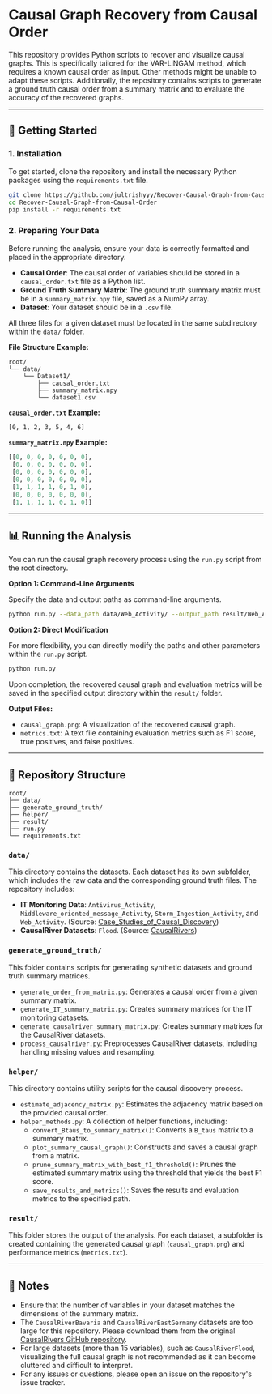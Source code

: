 # Causal Graph Recovery from Causal Order

This repository provides Python scripts to recover and visualize causal graphs. This is specifically tailored for the VAR-LiNGAM method, which requires a known causal order as input. Other methods might be unable to adapt these scripts. Additionally, the repository contains scripts to generate a ground truth causal order from a summary matrix and to evaluate the accuracy of the recovered graphs.

-----

## 🚀 Getting Started

### 1\. Installation

To get started, clone the repository and install the necessary Python packages using the `requirements.txt` file.

```bash
git clone https://github.com/jultrishyyy/Recover-Causal-Graph-from-Causal-Order.git
cd Recover-Causal-Graph-from-Causal-Order
pip install -r requirements.txt
```

### 2\. Preparing Your Data

Before running the analysis, ensure your data is correctly formatted and placed in the appropriate directory.

  * **Causal Order**: The causal order of variables should be stored in a `causal_order.txt` file as a Python list.
  * **Ground Truth Summary Matrix**: The ground truth summary matrix must be in a `summary_matrix.npy` file, saved as a NumPy array.
  * **Dataset**: Your dataset should be in a `.csv` file.

All three files for a given dataset must be located in the same subdirectory within the `data/` folder.

**File Structure Example:**

```
root/
└── data/
    └── Dataset1/
        ├── causal_order.txt
        ├── summary_matrix.npy
        └── dataset1.csv
```

**`causal_order.txt` Example:**

```
[0, 1, 2, 3, 5, 4, 6]
```

**`summary_matrix.npy` Example:**

```python
[[0, 0, 0, 0, 0, 0, 0],
 [0, 0, 0, 0, 0, 0, 0],
 [0, 0, 0, 0, 0, 0, 0],
 [0, 0, 0, 0, 0, 0, 0],
 [1, 1, 1, 1, 0, 1, 0],
 [0, 0, 0, 0, 0, 0, 0],
 [1, 1, 1, 1, 0, 1, 0]]
```

-----

## 📊 Running the Analysis

You can run the causal graph recovery process using the `run.py` script from the root directory.

**Option 1: Command-Line Arguments**

Specify the data and output paths as command-line arguments.

```bash
python run.py --data_path data/Web_Activity/ --output_path result/Web_Activity/
```

**Option 2: Direct Modification**

For more flexibility, you can directly modify the paths and other parameters within the `run.py` script.

```bash
python run.py
```

Upon completion, the recovered causal graph and evaluation metrics will be saved in the specified output directory within the `result/` folder.

**Output Files:**

  * `causal_graph.png`: A visualization of the recovered causal graph.
  * `metrics.txt`: A text file containing evaluation metrics such as F1 score, true positives, and false positives.

-----

## 📂 Repository Structure

```
root/
├── data/
├── generate_ground_truth/
├── helper/
├── result/
├── run.py
└── requirements.txt
```

### `data/`

This directory contains the datasets. Each dataset has its own subfolder, which includes the raw data and the corresponding ground truth files. The repository includes:

  * **IT Monitoring Data**: `Antivirus_Activity`, `Middleware_oriented_message_Activity`, `Storm_Ingestion_Activity`, and `Web_Activity`. (Source: [Case\_Studies\_of\_Causal\_Discovery](https://github.com/ckassaad/Case_Studies_of_Causal_Discovery_from_IT_Monitoring_Time_Series))
  * **CausalRiver Datasets**: `Flood`. (Source: [CausalRivers](https://github.com/CausalRivers/causalrivers))

### `generate_ground_truth/`

This folder contains scripts for generating synthetic datasets and ground truth summary matrices.

  * `generate_order_from_matrix.py`: Generates a causal order from a given summary matrix.
  * `generate_IT_summary_matrix.py`: Creates summary matrices for the IT monitoring datasets.
  * `generate_causalriver_summary_matrix.py`: Creates summary matrices for the CausalRiver datasets.
  * `process_causalriver.py`: Preprocesses CausalRiver datasets, including handling missing values and resampling.

### `helper/`

This directory contains utility scripts for the causal discovery process.

  * `estimate_adjacency_matrix.py`: Estimates the adjacency matrix based on the provided causal order.
  * `helper_methods.py`: A collection of helper functions, including:
      * `convert_Btaus_to_summary_matrix()`: Converts a `B_taus` matrix to a summary matrix.
      * `plot_summary_causal_graph()`: Constructs and saves a causal graph from a matrix.
      * `prune_summary_matrix_with_best_f1_threshold()`: Prunes the estimated summary matrix using the threshold that yields the best F1 score.
      * `save_results_and_metrics()`: Saves the results and evaluation metrics to the specified path.

### `result/`

This folder stores the output of the analysis. For each dataset, a subfolder is created containing the generated causal graph (`causal_graph.png`) and performance metrics (`metrics.txt`).

-----

## 📝 Notes

  * Ensure that the number of variables in your dataset matches the dimensions of the summary matrix.
  * The `CausalRiverBavaria` and `CausalRiverEastGermany` datasets are too large for this repository. Please download them from the original [CausalRivers GitHub repository](https://github.com/CausalRivers/causalrivers).
  * For large datasets (more than 15 variables), such as `CausalRiverFlood`, visualizing the full causal graph is not recommended as it can become cluttered and difficult to interpret.
  * For any issues or questions, please open an issue on the repository's issue tracker.